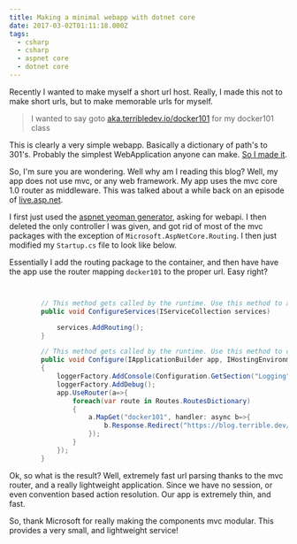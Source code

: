 ```yaml
---
title: Making a minimal webapp with dotnet core
date: 2017-03-02T01:11:18.000Z
tags:
  - csharp
  - csharp
  - aspnet core
  - dotnet core
---
```



Recently I wanted to make myself a short url host. Really, I made this not to make short urls, but to make memorable urls for myself.

<!-- more -->

> I wanted to say goto [aka.terribledev.io/docker101](https://aka.terribledev.io/docker101) for my docker101 class


This is clearly a very simple webapp. Basically a dictionary of path's to 301's. Probably the simplest WebApplication anyone can make. [So I made it](https://github.com/terribledev/aka.terribledev.io).

So, I'm sure you are wondering. Well why am I reading this blog? Well, my app does not use mvc, or any web framework. My app uses the mvc core 1.0 router as middleware. This was talked about a while back on an episode of [live.asp.net](https://live.asp.net).

I first just used the [aspnet yeoman generator](https://www.npmjs.com/package/generator-aspnet), asking for webapi. I then deleted the only controller I was given, and got rid of most of the mvc packages with the exception of `Microsoft.AspNetCore.Routing`. I then just modified my `Startup.cs` file to look like below.

Essentially I add the routing package to the container, and then have have the app use the router mapping `docker101` to the proper url. Easy right?



```csharp


        // This method gets called by the runtime. Use this method to add services to the container.
        public void ConfigureServices(IServiceCollection services)

            services.AddRouting();
        }

        // This method gets called by the runtime. Use this method to configure the HTTP request pipeline.
        public void Configure(IApplicationBuilder app, IHostingEnvironment env, ILoggerFactory loggerFactory)
        {
            loggerFactory.AddConsole(Configuration.GetSection("Logging"));
            loggerFactory.AddDebug();
            app.UseRouter(a=>{
                foreach(var route in Routes.RoutesDictionary)
                {
                    a.MapGet("docker101", handler: async b=>{
                        b.Response.Redirect("https://blog.terrible.dev/Getting-started-with-docker-containers/", true);
                    });
                }
            });
        }

```

Ok, so what is the result? Well, extremely fast url parsing thanks to the mvc router, and a really lightweight application. Since we have no session, or even convention based action resolution. Our app is extremely thin, and fast.


So, thank Microsoft for really making the components mvc modular. This provides a very small, and lightweight service!